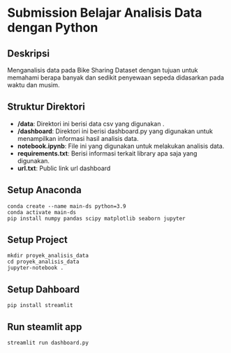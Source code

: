 # Submission Belajar Analisis Data dengan Python

## Deskripsi

Menganalisis data pada Bike Sharing Dataset dengan tujuan untuk memahami berapa banyak dan sedikit penyewaan sepeda didasarkan pada waktu dan musim.

## Struktur Direktori

- **/data**: Direktori ini berisi data csv yang digunakan .
- **/dashboard**: Direktori ini berisi dashboard.py yang digunakan untuk menampilkan informasi hasil analisis data.
- **notebook.ipynb**: File ini yang digunakan untuk melakukan analisis data.
- **requirements.txt**: Berisi informasi terkait library apa saja yang digunakan.
- **url.txt**: Public link url dashboard

## Setup Anaconda
```shell
conda create --name main-ds python=3.9
conda activate main-ds
pip install numpy pandas scipy matplotlib seaborn jupyter
```

## Setup Project
```shell
mkdir proyek_analisis_data
cd proyek_analisis_data
jupyter-notebook .
```

## Setup Dahboard 
```shell
pip install streamlit
```

## Run steamlit app
```shell
streamlit run dashboard.py
```